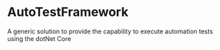 # AutoTestFramework
A generic solution to provide the capability to execute automation tests using the dotNet Core
